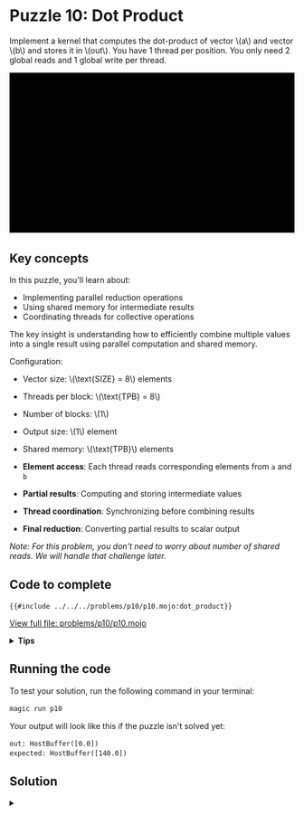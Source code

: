 # Puzzle 10: Dot Product

Implement a kernel that computes the dot-product of vector \\(a\\) and vector \\(b\\) and stores it in \\(out\\).
You have 1 thread per position. You only need 2 global reads and 1 global write per thread.

![Dot product visualization](./media/videos/720p30/puzzle_10_viz.gif)

## Key concepts

In this puzzle, you'll learn about:
- Implementing parallel reduction operations
- Using shared memory for intermediate results
- Coordinating threads for collective operations

The key insight is understanding how to efficiently combine multiple values into a single result using parallel computation and shared memory.

Configuration:
- Vector size: \\(\\text{SIZE} = 8\\) elements
- Threads per block: \\(\\text{TPB} = 8\\)
- Number of blocks: \\(1\\)
- Output size: \\(1\\) element
- Shared memory: \\(\\text{TPB}\\) elements

- **Element access**: Each thread reads corresponding elements from `a` and `b`
- **Partial results**: Computing and storing intermediate values
- **Thread coordination**: Synchronizing before combining results
- **Final reduction**: Converting partial results to scalar output

*Note: For this problem, you don't need to worry about number of shared reads. We will
handle that challenge later.*

## Code to complete

```mojo
{{#include ../../../problems/p10/p10.mojo:dot_product}}
```
<a href="{{#include ../_includes/repo_url.md}}/blob/main/problems/p10/p10.mojo" class="filename">View full file: problems/p10/p10.mojo</a>

<details>
<summary><strong>Tips</strong></summary>

<div class="solution-tips">

1. Store `a[global_i] * b[global_i]` in `shared[local_i]`
2. Call `barrier()` to synchronize
3. Use thread 0 to sum all products in shared memory
4. Write final sum to `out[0]`
</div>
</details>

## Running the code

To test your solution, run the following command in your terminal:

```bash
magic run p10
```

Your output will look like this if the puzzle isn't solved yet:
```txt
out: HostBuffer([0.0])
expected: HostBuffer([140.0])
```

## Solution

<details class="solution-details">
<summary></summary>

```mojo
{{#include ../../../solutions/p10/p10.mojo:dot_product_solution}}
```

<div class="solution-explanation">

The parallel reduction algorithm for dot product works as follows:

### Initial State
Each thread multiplies corresponding elements from vectors \\(a\\) and \\(b\\):
```txt
Threads:     T0   T1   T2   T3   T4   T5   T6   T7
a:          [0    1    2    3    4    5    6    7]
b:          [0    1    2    3    4    5    6    7]
shared:     [0    1    4    9    16   25   36   49]
             ↑    ↑    ↑    ↑    ↑    ↑    ↑    ↑
            T0   T1   T2   T3   T4   T5   T6   T7
```

### Parallel Reduction Steps

#### Step 1: stride = \\(\\text{TPB} / 2 = 4\\)
Active threads: \\(T_0, T_1, T_2, T_3\\)
```txt
Before:     [0    1    4    9    16   25   36   49]
Add:         +16  +25  +36  +49
             |    |    |    |
Result:     [16   26   40   58   16   25   36   49]
             ↑    ↑    ↑    ↑
            T0   T1   T2   T3
```

#### Step 2: stride = \\(\\text{TPB} / 4 = 2\\)
Active threads: \\(T_0, T_1\\)
```txt
Before:     [16   26   40   58   16   25   36   49]
Add:         +40  +58
             |    |
Result:     [56   84   40   58   16   25   36   49]
             ↑    ↑
            T0   T1
```

#### Step 3: stride = \\(\\text{TPB} / 8 = 1\\)
Active thread: \\(T_0\\)
```txt
Before:     [56   84   40   58   16   25   36   49]
Add:         +84
             |
Result:     [140  84   40   58   16   25   36   49]
             ↑
            T0
```

### Final Write
Only thread \\(T_0\\) writes the final result:
```txt
Thread T0: out[0] = 140
```

Key Implementation Details:
1. Uses `shared` memory for fast intermediate results
2. Halves the stride in each step: \\(4 \\rightarrow 2 \\rightarrow 1\\)
3. Calls `barrier()` between steps for synchronization
4. Only active threads where `local_i < stride` perform additions
5. Final result is sum of all element-wise products: \\(\sum_{i=0}^{7} a[i] \cdot b[i] = 140\\)

This parallel reduction approach reduces the time complexity from \\(O(n)\\) to \\(O(\log n)\\) by performing additions in parallel.
</div>
</details>

